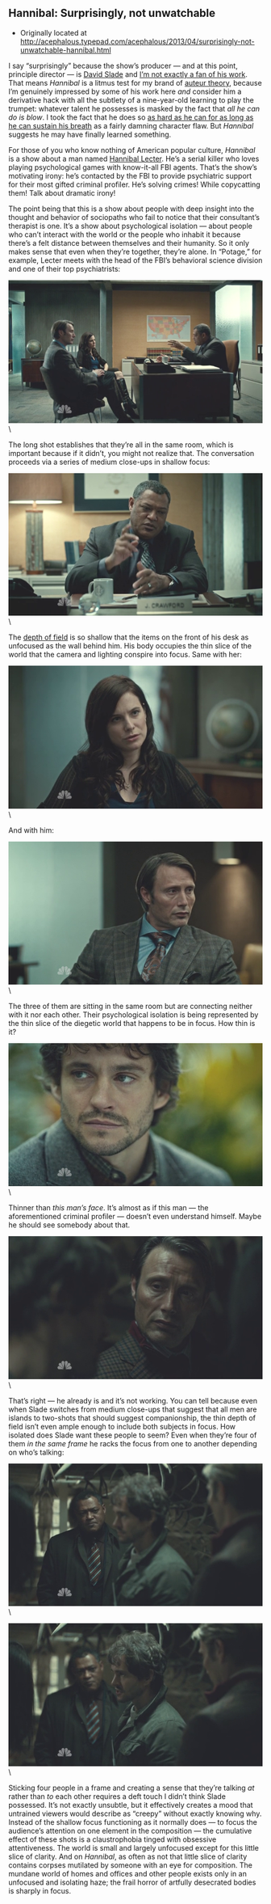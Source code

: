 ## Hannibal: Surprisingly, not unwatchable

 * Originally located at http://acephalous.typepad.com/acephalous/2013/04/surprisingly-not-unwatchable-hannibal.html


I say “surprisingly” because the show’s producer — and at this point, principle director — is [David Slade](http://www.imdb.com/name/nm1720541/) and [I’m not exactly a fan of his work](http://acephalous.typepad.com/acephalous/2011/03/how-to-ruin-thirty-days-in-a-night.html). That means *Hannibal* is a litmus test for my brand of [auteur theory](http://en.wikipedia.org/wiki/Auteur_theory), because I’m genuinely impressed by some of his work here *and* consider him a derivative hack with all the subtlety of a nine-year-old learning to play the trumpet: whatever talent he possesses is masked by the fact that *all he can do is blow*. I took the fact that he does so [as hard as he can for as long as he can sustain his breath](http://www.amazon.com/exec/obidos/ASIN/B001UV4XFG/diesekoschmar-20) as a fairly damning character flaw. But *Hannibal* suggests he may have finally learned something.

For those of you who know nothing of American popular culture, *Hannibal* is a show about a man named [Hannibal Lecter](http://en.wikipedia.org/wiki/Hannibal_Lecter). He’s a serial killer who loves playing psychological games with know-it-all FBI agents. That’s the show’s motivating irony: he’s contacted by the FBI to provide psychiatric support for their most gifted criminal profiler. He’s solving crimes! While copycatting them! Talk about dramatic irony!

The point being that this is a show about people with deep insight into the thought and behavior of sociopaths who fail to notice that their consultant’s therapist is one. It’s a show about psychological isolation — about people who can’t interact with the world or the people who inhabit it because there’s a felt distance between themselves and their humanity. So it only makes sense that even when they’re together, they’re alone. In “Potage,” for example, Lecter meets with the head of the FBI’s behavioral science division and one of their top psychiatrists:

![hannibal00002](images/tv/hannibal-2/hannibal00002.png)\ 

The long shot establishes that they’re all in the same room, which is important because if it didn’t, you might not realize that. The conversation proceeds via a series of medium close-ups in shallow focus:

![hannibal00001](images/tv/hannibal-2/hannibal00001.png)\ 

The [depth of field](http://classes.yale.edu/film-analysis/htmfiles/cinematography.htm#38662) is so shallow that the items on the front of his desk as unfocused as the wall behind him. His body occupies the thin slice of the world that the camera and lighting conspire into focus. Same with her:

![hannibal00005](images/tv/hannibal-2/hannibal00005.png)\ 

And with him:

![hannibal00010](images/tv/hannibal-2/hannibal00010.png)\ 

The three of them are sitting in the same room but are connecting neither with it nor each other. Their psychological isolation is being represented by the thin slice of the diegetic world that happens to be in focus. How thin is it?

![hannibal00011](images/tv/hannibal-2/hannibal00011.png)\ 

Thinner than *this man’s face*. It’s almost as if this man — the aforementioned criminal profiler — doesn’t even understand himself. Maybe he should see somebody about that.

![hannibal00012](images/tv/hannibal-2/hannibal00012.png)\ 

That’s right — he already is and it’s not working. You can tell because even when Slade switches from medium close-ups that suggest that all men are islands to two-shots that should suggest companionship, the thin depth of field isn’t even ample enough to include both subjects in focus. How isolated does Slade want these people to seem? Even when they’re four of them *in the same frame* he racks the focus from one to another depending on who’s talking:

![hannibal00013](images/tv/hannibal-2/hannibal00013.png)\ 

![hannibal00014](images/tv/hannibal-2/hannibal00014.png)\ 

Sticking four people in a frame and creating a sense that they’re talking *at* rather than *to* each other requires a deft touch I didn’t think Slade possessed. It’s not exactly unsubtle, but it effectively creates a mood that untrained viewers would describe as “creepy” without exactly knowing why. Instead of the shallow focus functioning as it normally does — to focus the audience’s attention on one element in the composition — the cumulative effect of these shots is a claustrophobia tinged with obsessive attentiveness. The world is small and largely unfocused except for this little slice of clarity. And on *Hannibal*, as often as not that little slice of clarity contains corpses mutilated by someone with an eye for composition. The mundane world of homes and offices and other people exists only in an unfocused and isolating haze; the frail horror of artfully desecrated bodies is sharply in focus.
